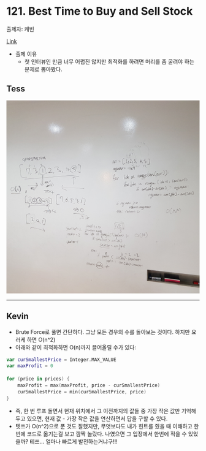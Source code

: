 # 121. Best Time to Buy and Sell Stock

출제자: 케빈

[Link](https://leetcode.com/problems/best-time-to-buy-and-sell-stock/)

- 출제 이유
  - 첫 인터뷰인 만큼 너무 어렵진 않지만 최적화를 하려면 머리를 좀 굴려야 하는 문제로 뽑아봤다.

## Tess
![](./images/20200112_121_tess.jpeg)

---

## Kevin

- Brute Force로 풀면 간단하다. 그냥 모든 경우의 수를 돌아보는 것이다. 하지만 요러케 하면 O(n^2)
- 아래와 같이 최적화하면 O(n)까지 끌어올릴 수가 있다:

```kotlin
var curSmallestPrice = Integer.MAX_VALUE
var maxProfit = 0

for (price in prices) {
    maxProfit = max(maxProfit, price - curSmallestPrice)
    curSmallestPrice = min(curSmallestPrice, price)
}
```

- 즉, 한 번 루프 돌면서 현재 위치에서 그 이전까지의 값들 중 가장 작은 값만 기억해두고 있으면, 현재 값 - 가장 작은 값을 연산하면서 답을 구할 수 있다.
- 텟쓰가 O(n^2)으로 푼 것도 잘했지만, 무엇보다도 내가 힌트를 줬을 때 이해하고 한번에 코드로 옮기는걸 보고 깜짝 놀랐다. 나였으면 그 입장에서 한번에 적을 수 있었을까? 테쓰... 얼마나 빠르게 발전하는거냐구!!!
